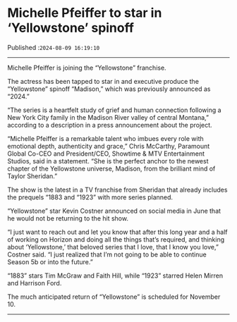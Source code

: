 # Michelle Pfeiffer to star in ‘Yellowstone’ spinoff

Published :`2024-08-09 16:19:10`

---

Michelle Pfeiffer is joining the “Yellowstone” franchise.

The actress has been tapped to star in and executive produce the “Yellowstone” spinoff “Madison,” which was previously announced as “2024.”

“The series is a heartfelt study of grief and human connection following a New York City family in the Madison River valley of central Montana,” according to a description in a press announcement about the project.

“Michelle Pfeiffer is a remarkable talent who imbues every role with emotional depth, authenticity and grace,” Chris McCarthy, Paramount Global Co-CEO and President/CEO, Showtime & MTV Entertainment Studios, said in a statement. “She is the perfect anchor to the newest chapter of the Yellowstone universe, Madison, from the brilliant mind of Taylor Sheridan.”

The show is the latest in a TV franchise from Sheridan that already includes the prequels “1883 and “1923” with more series planned.

“Yellowstone” star Kevin Costner announced on social media in June that he would not be returning to the hit show.

“I just want to reach out and let you know that after this long year and a half of working on Horizon and doing all the things that’s required, and thinking about ‘Yellowstone,’ that beloved series that I love, that I know you love,” Costner said. “I just realized that I’m not going to be able to continue Season 5b or into the future.”

“1883” stars Tim McGraw and Faith Hill, while “1923” starred Helen Mirren and Harrison Ford.

The much anticipated return of “Yellowstone” is scheduled for November 10.

---

